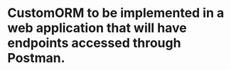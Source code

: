# CustomORM to be implemented in a web application that will have endpoints accessed through Postman.
